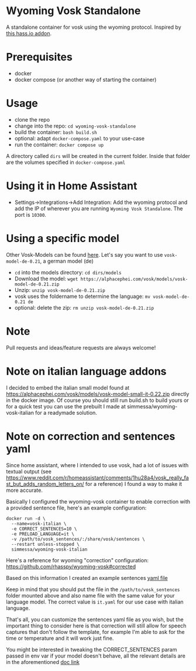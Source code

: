 # Wyoming Vosk Standalone
A standalone container for vosk using the wyoming protocol. Inspired by [this hass.io addon](https://github.com/rhasspy/hassio-addons/tree/master/vosk).

# Prerequisites
* docker
* docker compose (or another way of starting the container)

# Usage
* clone the repo
* change into the repo: `cd wyoming-vosk-standalone`
* build the container: `bash build.sh`
* optional: adapt `docker-compose.yaml` to your use-case
* run the container: `docker compose up`

A directory called `dirs` will be created in the current folder. Inside that folder are the volumes specified in `docker-compose.yaml`

# Using it in Home Assistant
* Settings->Integrations->Add Integration: Add the wyoming protocol and add the IP of wherever you are running `Wyoming Vosk Standalone`. The port is `10300`.

# Using a specific model
Other Vosk-Models can be found [here](https://alphacephei.com/vosk/models). Let's say you want to use `vosk-model-de-0.21`, a german model (de)
* `cd` into the models directory: `cd dirs/models`
* Download the model: `wget https://alphacephei.com/vosk/models/vosk-model-de-0.21.zip`
* Unzip: `unzip vosk-model-de-0.21.zip`
* vosk uses the foldername to determine the language: `mv vosk-model-de-0.21 de`
* optional: delete the zip: `rm unzip vosk-model-de-0.21.zip`
# Note
Pull requests and ideas/feature requests are always welcome!

# Note on italian language addons

I decided to embed the italian small model found at https://alphacephei.com/vosk/models/vosk-model-small-it-0.22.zip directly in the docker image. Of course you should still run build.sh to build yours or for a quick test you can use the prebuilt I made at simmessa/wyoming-vosk-italian for a readymade solution.

# Note on correction and sentences yaml

Since home assistant, where I intended to use vosk, had a lot of issues with textual output (see https://www.reddit.com/r/homeassistant/comments/1hu28a4/vosk_really_fast_but_adds_random_letters_on/ for a reference) I found a way to make it more accurate.

Basically I configured the wyoming-vosk container to enable correction with a provided sentence file, here's an example configuration:

```
docker run -d \
  --name=vosk-italian \
  -e CORRECT_SENTENCES=10 \
  -e PRELOAD_LANGUAGE=it \
  -v /path/to/vosk_sentences/:/share/vosk/sentences \
  --restart unless-stopped \
  simmessa/wyoming-vosk-italian
```

Here's a reference for wyoming "correction" configuration:
https://github.com/rhasspy/wyoming-vosk#corrected

Based on this information I created an example sentences [yaml file](example_sentences_it.yaml)

Keep in mind that you should put the file in the `/path/to/vosk_sentences` folder mounted above and also name file with the same value for your language model. The correct value is `it.yaml` for our use case with italian language.

That's all, you can customize the sentences yaml file as you wish, but the important thing to consider here is that correction will still allow for speech captures that don't follow the template, for example I'm able to ask for the time or temperature and it will work just fine.

You might be interested in tweaking the CORRECT_SENTENCES param passed in env var if your model doesn't behave, all the relevant details are in the aforementioned [doc link](https://github.com/rhasspy/wyoming-vosk#corrected)